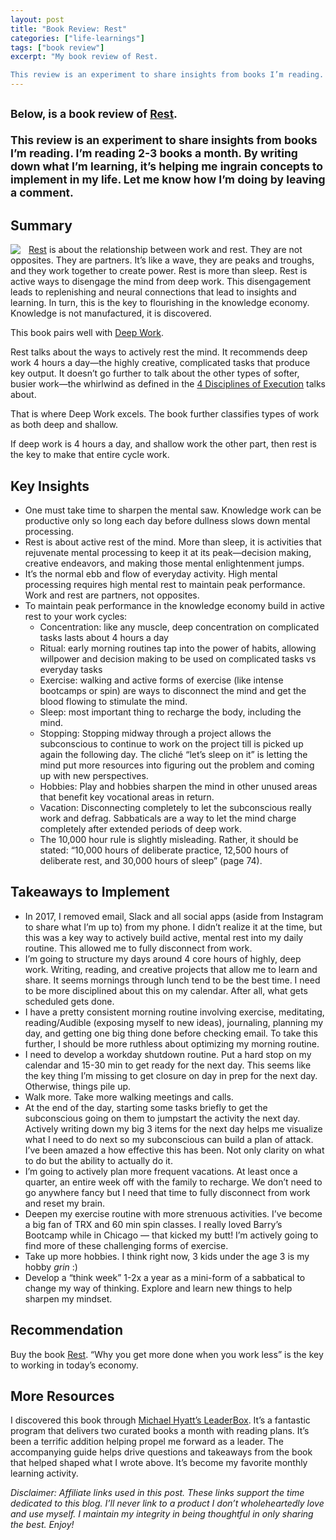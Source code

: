 ```yaml
---
layout: post
title: "Book Review: Rest"
categories: ["life-learnings"]
tags: ["book review"]
excerpt: "My book review of Rest.  

This review is an experiment to share insights from books I’m reading. I’m reading 2-3 books a month. By writing down what I’m learning, it’s helping  me ingrain concepts to implement in my life. Let me know how I’m doing by leaving a comment. Thanks!"
---
```


<h2 class="sub-title"><small>Below, is a book review of <a href="http://amzn.to/2AntBP0">Rest</a>.  

This review is an experiment to share insights from books I’m reading. I’m reading 2-3 books a month. By writing down what I’m learning, it’s helping  me ingrain concepts to implement in my life. Let me know how I’m doing by leaving a comment.</small></h2>


## Summary

<div style="float:left;padding-right:12px;">
<a href="https://www.amazon.com/Rest-More-Done-When-Work/dp/0465074871/ref=as_li_ss_il?ie=UTF8&qid=1512757320&sr=8-1&keywords=rest&linkCode=li3&tag=tedserbinski-20&linkId=27c34d9a100abe902d73cf470cad0e11" target="_blank"><img border="0" src="https://ws-na.amazon-adsystem.com/widgets/q?_encoding=UTF8&ASIN=0465074871&Format=_SL250_&ID=AsinImage&MarketPlace=US&ServiceVersion=20070822&WS=1&tag=tedserbinski-20" ></a><img src="https://ir-na.amazon-adsystem.com/e/ir?t=tedserbinski-20&l=li3&o=1&a=0465074871" width="1" height="1" border="0" alt="" style="border:none !important; margin:0px !important;">
</div>

[Rest](http://amzn.to/2AntBP0) is about the relationship between work and rest. They are not opposites. They are partners. It’s like a wave, they are peaks and troughs, and they work together to create power. Rest is more than sleep. Rest is active ways to disengage the mind from deep work. This disengagement leads to replenishing and neural connections that lead to insights and learning. In turn, this is the key to flourishing in the knowledge economy. Knowledge is not manufactured, it is discovered.

This book pairs well with [Deep Work](http://amzn.to/2BhnonG).

Rest talks about the ways to actively rest the mind. It recommends deep work 4 hours a day—the highly creative, complicated tasks that produce key output. It doesn’t go further to talk about the other types of softer, busier work—the whirlwind as defined in the [4 Disciplines of Execution](http://amzn.to/2AFXwPu) talks about.

That is where Deep Work excels. The book further classifies types of work as both deep and shallow.

If deep work is 4 hours a day, and shallow work the other part, then rest is the key to make that entire cycle work.


## Key Insights

- One must take time to sharpen the mental saw. Knowledge work can be productive only so long each day before dullness slows down mental processing.
- Rest is about active rest of the mind. More than sleep, it is activities that rejuvenate mental processing to keep it at its peak—decision making, creative endeavors, and making those mental enlightenment jumps.
- It’s the normal ebb and flow of everyday activity. High mental processing requires high mental rest to maintain peak performance. Work and rest are partners, not opposites.
- To maintain peak performance in the knowledge economy build in active rest to your work cycles:
	- Concentration: like any muscle, deep concentration on complicated tasks lasts about 4 hours a day
	- Ritual: early morning routines tap into the power of habits, allowing willpower and decision making to be used on complicated tasks vs everyday tasks
	- Exercise: walking and active forms of exercise (like intense bootcamps or spin) are ways to disconnect the mind and get the blood flowing to stimulate the mind.
	- Sleep: most important thing to recharge the body, including the mind.
	- Stopping: Stopping midway through a project allows the subconscious to continue to work on the project till is picked up again the following day. The cliché “let’s sleep on it” is letting the mind put more resources into figuring out the problem and coming up with new perspectives.
	- Hobbies: Play and hobbies sharpen the mind in other unused areas that benefit key vocational areas in return.
	- Vacation: Disconnecting completely to let the subconscious really work and defrag. Sabbaticals are a way to let the mind charge completely after extended periods of deep work.
  - The 10,000 hour rule is slightly misleading. Rather, it should be stated: “10,000 hours of deliberate practice, 12,500 hours of deliberate rest, and 30,000 hours of sleep” (page 74).


## Takeaways to Implement

- In 2017, I removed email, Slack and all social apps (aside from Instagram to share what I’m up to) from my phone. I didn’t realize it at the time, but this was a key way to actively build active, mental rest into my daily routine. This allowed me to fully disconnect from work.
- I’m going to structure my days around 4 core hours of highly, deep work. Writing, reading, and creative projects that allow me to learn and share. It seems mornings through lunch tend to be the best time. I need to be more disciplined about this on my calendar. After all, what gets scheduled gets done.
- I have a pretty consistent morning routine involving exercise, meditating, reading/Audible (exposing myself to new ideas), journaling, planning my day, and getting one big thing done before checking email. To take this further, I should be more ruthless about optimizing my morning routine.
- I need to develop a workday shutdown routine. Put a hard stop on my calendar and 15-30 min to get ready for the next day. This seems like the key thing I’m missing to get closure on day in prep for the next day. Otherwise, things pile up.
- Walk more. Take more walking meetings and calls.
- At the end of the day, starting some tasks briefly to get the subconscious going on them to jumpstart the activity the next day. Actively writing down my big 3 items for the next day helps me visualize what I need to do next so my subconscious can build a plan of attack. I’ve been amazed a how effective this has been. Not only clarity on what to do but the ability to actually do it.
- I’m going to actively plan more frequent vacations. At least once a quarter, an entire week off with the family to recharge. We don’t need to go anywhere fancy but I need that time to fully disconnect from work and reset my brain.
- Deepen my exercise routine with more strenuous activities. I’ve become a big fan of TRX and 60 min spin classes. I really loved Barry’s Bootcamp while in Chicago — that kicked my butt! I’m actively going to find more of these challenging forms of exercise.
- Take up more hobbies. I think right now, 3 kids under the age 3 is my hobby _grin_ :)
- Develop a “think week” 1-2x a year as a mini-form of a sabbatical to change my way of thinking. Explore and learn new things to help sharpen my mindset.

## Recommendation

Buy the book [Rest](http://amzn.to/2iEyWWR). “Why you get more done when you work less” is the key to working in today’s economy.

## More Resources

I discovered this book through [Michael Hyatt’s LeaderBox](https://leaderbox.cratejoy.com/refer/Theod-EPOYYEYZ). It’s a fantastic program that delivers two curated books a month with reading plans. It’s been a terrific addition helping propel me forward as a leader. The accompanying guide helps drive questions and takeaways from the book that helped shaped what I wrote above. It’s become my favorite monthly learning activity.

_Disclaimer: Affiliate links used in this post. These links support the time dedicated to this blog. I’ll never link to a product I don’t wholeheartedly love and use myself. I maintain my integrity in being thoughtful in only sharing the best. Enjoy!_
